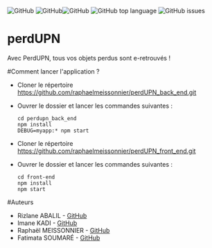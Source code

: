 <img alt="GitHub" src="https://img.shields.io/github/license/raphaelmeissonnier/perdUPN_back_end"> <img alt="GitHub" src="https://img.shields.io/github/v/tag/raphaelmeissonnier/perdUPN_back_end?style=plastic"><img alt="GitHub" src="https://img.shields.io/travis/com/raphaelmeissonnier/perdUPN_back_end?style=plastic"> <img alt="GitHub top language" src="https://img.shields.io/github/languages/top/raphaelmeissonnier/perdUPN_back_end"> <img alt="GitHub issues" src="https://img.shields.io/github/issues/raphaelmeissonnier/perdUPN_back_end">

# perdUPN
Avec PerdUPN, tous vos objets perdus sont e-retrouvés !


#Comment lancer l'application ? 
* Cloner le répertoire https://github.com/raphaelmeissonnier/perdUPN_back_end.git
* Ouvrer le dossier et lancer les commandes suivantes :
    ```
    cd perdupn_back_end
    npm install 
    DEBUG=myapp:* npm start
    ```

* Cloner le répertoire https://github.com/raphaelmeissonnier/perdUPN_front_end.git
* Ouvrer le dossier et lancer les commandes suivantes :
   ```
  cd front-end
  npm install 
  npm start
  ```

#Auteurs 
* Rizlane ABALIL - [GitHub](https://github.com/RizlaneAbalil)
* Imane KADI - [GitHub](https://github.com/ImnKadi)
* Raphaël MEISSONNIER - [GitHub](https://github.com/fatilbss)
* Fatimata SOUMARÉ - [GitHub](https://github.com/meissonnierraphael)
